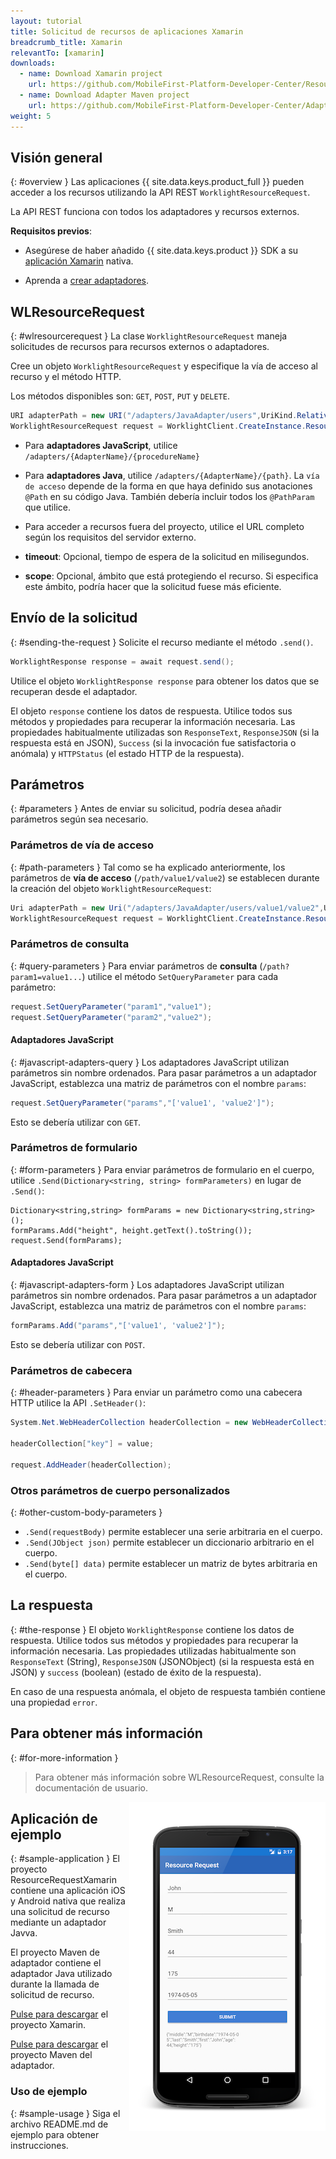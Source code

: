 ```yaml
---
layout: tutorial
title: Solicitud de recursos de aplicaciones Xamarin
breadcrumb_title: Xamarin
relevantTo: [xamarin]
downloads:
  - name: Download Xamarin project
    url: https://github.com/MobileFirst-Platform-Developer-Center/ResourceRequestXamarin/tree/release80
  - name: Download Adapter Maven project
    url: https://github.com/MobileFirst-Platform-Developer-Center/Adapters/tree/release80
weight: 5
---
```

<!-- NLS_CHARSET=UTF-8 -->
## Visión general
{: #overview }
Las aplicaciones {{ site.data.keys.product_full }} pueden acceder a los recursos utilizando la API REST `WorklightResourceRequest`.
  
La API REST funciona con todos los adaptadores y recursos externos.

**Requisitos previos**:

- Asegúrese de haber añadido {{ site.data.keys.product }} SDK a su [aplicación Xamarin](../../sdk/xamarin/) nativa.

- Aprenda a [crear adaptadores](../../../adapters/creating-adapters/).

## WLResourceRequest
{: #wlresourcerequest }
La clase `WorklightResourceRequest` maneja solicitudes de recursos para recursos externos o adaptadores.


Cree un objeto `WorklightResourceRequest` y especifique la vía de acceso al recurso y el método HTTP.
  
Los métodos disponibles son: `GET`, `POST`, `PUT` y `DELETE`.


```cs
URI adapterPath = new URI("/adapters/JavaAdapter/users",UriKind.Relative);
WorklightResourceRequest request = WorklightClient.CreateInstance.ResourceRequest(adapterPath,"GET");
```

* Para **adaptadores JavaScript**, utilice `/adapters/{AdapterName}/{procedureName}`
* Para **adaptadores Java**, utilice `/adapters/{AdapterName}/{path}`.  La `vía de acceso` depende de la forma en que haya definido sus anotaciones `@Path` en su código Java.
También debería incluir todos los `@PathParam` que utilice.

* Para acceder a recursos fuera del proyecto, utilice el URL completo según los requisitos del servidor externo.

* **timeout**: Opcional, tiempo de espera de la solicitud en milisegundos. 
* **scope**: Opcional, ámbito que está protegiendo el recurso. Si especifica este ámbito, podría hacer que la solicitud fuese más eficiente.


## Envío de la solicitud
{: #sending-the-request }
Solicite el recurso mediante el método `.send()`.


```cs
WorklightResponse response = await request.send();
```

Utilice el objeto `WorklightResponse response` para obtener los datos que se recuperan desde el adaptador.


El objeto `response` contiene los datos de respuesta. Utilice todos sus métodos y propiedades para recuperar la información necesaria.
Las propiedades habitualmente utilizadas son `ResponseText`, `ResponseJSON` (si la respuesta está en JSON), `Success` (si la invocación fue satisfactoria o anómala) y `HTTPStatus` (el estado HTTP de la respuesta).


## Parámetros
{: #parameters }
Antes de enviar su solicitud, podría desea añadir parámetros según sea necesario.


### Parámetros de vía de acceso
{: #path-parameters }
Tal como se ha explicado anteriormente, los parámetros de **vía de acceso** (`/path/value1/value2`) se establecen durante la creación del objeto `WorklightResourceRequest`:


```cs
Uri adapterPath = new Uri("/adapters/JavaAdapter/users/value1/value2",UriKind.Relative);
WorklightResourceRequest request = WorklightClient.CreateInstance.ResourceRequest(adapterPath,"GET");
```

### Parámetros de consulta
{: #query-parameters }
Para enviar parámetros de **consulta** (`/path?param1=value1...`) utilice el método `SetQueryParameter` para cada parámetro:


```cs
request.SetQueryParameter("param1","value1");
request.SetQueryParameter("param2","value2");
```

#### Adaptadores JavaScript
{: #javascript-adapters-query }
Los adaptadores JavaScript utilizan parámetros sin nombre ordenados.
Para pasar parámetros a un adaptador JavaScript, establezca una matriz de parámetros con el nombre `params`:


```cs
request.SetQueryParameter("params","['value1', 'value2']");
```

Esto se debería utilizar con `GET`.

### Parámetros de formulario
{: #form-parameters }
Para enviar parámetros de formulario en el cuerpo, utilice `.Send(Dictionary<string, string> formParameters)` en lugar de `.Send()`:  

```cshrap
Dictionary<string,string> formParams = new Dictionary<string,string>();
formParams.Add("height", height.getText().toString());
request.Send(formParams);
```   

#### Adaptadores JavaScript
{: #javascript-adapters-form }
Los adaptadores JavaScript utilizan parámetros sin nombre ordenados.
Para pasar parámetros a un adaptador JavaScript, establezca una matriz de parámetros con el nombre `params`:


```cs
formParams.Add("params","['value1', 'value2']");
```

Esto se debería utilizar con `POST`.

### Parámetros de cabecera
{: #header-parameters }
Para enviar un parámetro como una cabecera HTTP utilice la API `.SetHeader()`:


```cs
System.Net.WebHeaderCollection headerCollection = new WebHeaderCollection();

headerCollection["key"] = value;

request.AddHeader(headerCollection);
```

### Otros parámetros de cuerpo personalizados
{: #other-custom-body-parameters }
- `.Send(requestBody)` permite establecer una serie arbitraria en el cuerpo. 
- `.Send(JObject json)` permite establecer un diccionario arbitrario en el cuerpo. 
- `.Send(byte[] data)` permite establecer un matriz de bytes arbitraria en el cuerpo. 

## La respuesta
{: #the-response }
El objeto `WorklightResponse` contiene los datos de respuesta. Utilice todos sus métodos y propiedades para recuperar la información necesaria.
Las propiedades utilizadas habitualmente son `ResponseText` (String), `ResponseJSON` (JSONObject) (si la respuesta está en JSON) y `success` (boolean) (estado de éxito de la respuesta).


En caso de una respuesta anómala, el objeto de respuesta también contiene una propiedad `error`.


## Para obtener más información
{: #for-more-information }
> Para obtener más información sobre WLResourceRequest, consulte la documentación de usuario.



<img alt="Imagen de la aplicación de ejemplo" src="resource-request-success-xamarin.png" style="float:right"/>

## Aplicación de ejemplo
{: #sample-application }
El proyecto ResourceRequestXamarin contiene una aplicación iOS y Android nativa que realiza una solicitud de recurso mediante un adaptador Javva.
  
El proyecto Maven de adaptador contiene el adaptador Java utilizado durante la llamada de solicitud de recurso.


[Pulse para descargar](https://github.com/MobileFirst-Platform-Developer-Center/ResourceRequestXamarin/tree/release80) el proyecto Xamarin.
  
[Pulse para descargar](https://github.com/MobileFirst-Platform-Developer-Center/Adapters/tree/release80) el proyecto Maven del adaptador.  

### Uso de ejemplo
{: #sample-usage }
Siga el archivo README.md de ejemplo para obtener instrucciones.
